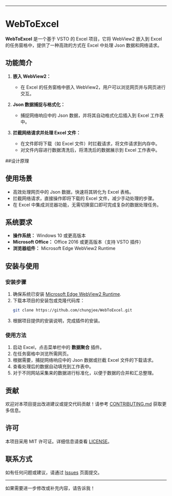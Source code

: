 
---

# WebToExcel

**WebToExcel** 是一个基于 VSTO 的 Excel 项目，它将 WebView2 嵌入到 Excel 的任务窗格中，提供了一种高效的方式在 Excel 中处理 Json 数据和网络请求。

## 功能简介

1. **嵌入 WebView2：**
   - 在 Excel 的任务窗格中嵌入 WebView2，用户可以浏览网页并与网页进行交互。

2. **Json 数据捕捉与格式化：**
   - 捕捉网络响应中的 Json 数据，并将其自动格式化后插入到 Excel 工作表中。

3. **拦截网络请求并处理 Excel 文件：**
   - 在文件即将下载（如 Excel 文件）时拦截请求，将文件请求到内存中。
   - 对文件内容进行数据清洗后，将清洗后的数据展示到 Excel 工作表中。

##设计原理

## 使用场景

- 高效处理网页中的 Json 数据，快速将其转化为 Excel 表格。
- 拦截网络请求，直接操作即将下载的 Excel 文件，减少手动处理的步骤。
- 在 Excel 中集成浏览器功能，无需切换窗口即可完成复杂的数据处理任务。

## 系统要求

- **操作系统：** Windows 10 或更高版本
- **Microsoft Office：** Office 2016 或更高版本（支持 VSTO 插件）
- **浏览器组件：** Microsoft Edge WebView2 Runtime

## 安装与使用

### 安装步骤

1. 确保系统已安装 [Microsoft Edge WebView2 Runtime](https://developer.microsoft.com/en-us/microsoft-edge/webview2/).
2. 下载本项目的安装包或克隆代码库：
   ```bash
   git clone https://github.com/chungjee/WebToExcel.git
   ```
3. 根据项目提供的安装说明，完成插件的安装。

### 使用方法

1. 启动 Excel，点击菜单栏中的 **数据聚合** 插件。
2. 在任务窗格中浏览所需网页。
3. 根据需要，捕捉网络响应中的 Json 数据或拦截 Excel 文件的下载请求。
4. 查看处理后的数据自动填充到工作表中。
5. 对于不同网站采集来的数据进行标准化，以便于数据的合并和汇总整理。

## 贡献

欢迎对本项目提出改进建议或提交代码贡献！请参考 [CONTRIBUTING.md](CONTRIBUTING.md) 获取更多信息。

## 许可

本项目采用 MIT 许可证。详细信息请查看 [LICENSE](LICENSE)。

## 联系方式

如有任何问题或建议，请通过 [Issues](https://github.com/chungjee/WebToExcel/issues) 页面提交。

---

如果需要进一步修改或补充内容，请告诉我！

